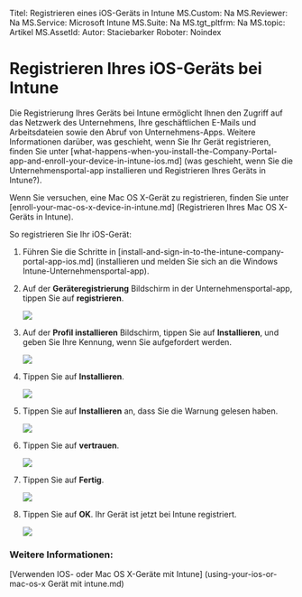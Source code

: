 Titel: Registrieren eines iOS-Geräts in Intune
MS.Custom: Na
MS.Reviewer: Na
MS.Service: Microsoft Intune
MS.Suite: Na
MS.tgt_pltfrm: Na
MS.topic: Artikel
MS.AssetId: 
Autor: Staciebarker
Roboter: Noindex

# Registrieren Ihres iOS-Geräts bei Intune

Die Registrierung Ihres Geräts bei Intune ermöglicht Ihnen den Zugriff auf das Netzwerk des Unternehmens, Ihre geschäftlichen E-Mails und Arbeitsdateien sowie den Abruf von Unternehmens-Apps. Weitere Informationen darüber, was geschieht, wenn Sie Ihr Gerät registrieren, finden Sie unter [what-happens-when-you-install-the-Company-Portal-app-and-enroll-your-device-in-intune-ios.md] (was geschieht, wenn Sie die Unternehmensportal-app installieren und Registrieren Ihres Geräts in Intune?).

Wenn Sie versuchen, eine Mac OS X-Gerät zu registrieren, finden Sie unter [enroll-your-mac-os-x-device-in-intune.md] (Registrieren Ihres Mac OS X-Geräts in Intune).

So registrieren Sie Ihr iOS-Gerät:

1.  Führen Sie die Schritte in [install-and-sign-in-to-the-intune-company-portal-app-ios.md] (installieren und melden Sie sich an die Windows Intune-Unternehmensportal-app).

2.  Auf der **Geräteregistrierung** Bildschirm in der Unternehmensportal-app, tippen Sie auf **registrieren**.

    ![](./media/IW-Help-pics/ios-enroll-1-tap-enroll.PNG)

3.  Auf der **Profil installieren** Bildschirm, tippen Sie auf **Installieren**, und geben Sie Ihre Kennung, wenn Sie aufgefordert werden.

    ![](./media/IW-Help-pics/ios-enroll-2-mgt-profile-install.PNG)

4.  Tippen Sie auf **Installieren**.

    ![](./media/IW-Help-pics/ios-enroll-3-mgt-profile-install-2.PNG)

5.  Tippen Sie auf **Installieren** an, dass Sie die Warnung gelesen haben.

    ![](./media/IW-Help-pics/ios-enroll-4-warning.PNG)

6.  Tippen Sie auf **vertrauen**.

    ![](./media/IW-Help-pics/ios-enroll-5-trust.PNG)

7.  Tippen Sie auf **Fertig**.

    ![](./media/IW-Help-pics/ios-enroll-6-done.PNG)

8.  Tippen Sie auf **OK**. Ihr Gerät ist jetzt bei Intune registriert.

    ![](./media/IW-Help-pics/ios-enroll-8-enrolled.PNG)

### Weitere Informationen:
[Verwenden IOS- oder Mac OS X-Geräte mit Intune] (using-your-ios-or-mac-os-x Gerät mit intune.md)

<!--HONumber=Mar16_HO3-->


